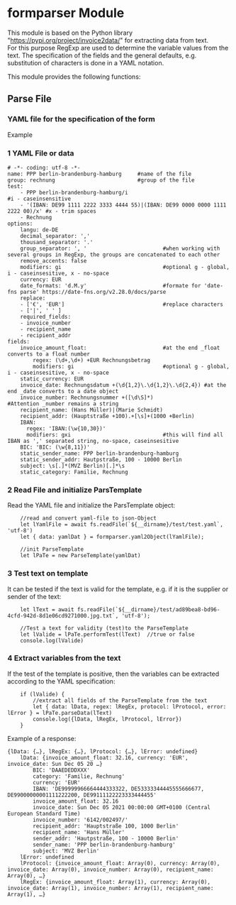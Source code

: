 # formparser Module
This module is based on the Python library "https://pypi.org/project/invoice2data/" for extracting data from text.<br>
For this purpose RegExp are used to determine the variable values from the text. The specification of the fields and the general defaults, e.g. substitution of characters is done in a YAML notation. 

This module provides the following functions:

## Parse File

### YAML file for the specification of the form
Example
### 1 YAML File or data
```
# -*- coding: utf-8 -*-
name: PPP berlin-brandenburg-hamburg     #name of the file
group: rechnung                          #group of the file
test:
    - PPP berlin-brandenburg-hamburg/i                                            #i - caseinsensitive
    - '(IBAN: DE99 1111 2222 3333 4444 55)|(IBAN: DE99 0000 0000 1111 2222 00)/x' #x - trim spaces
    - Rechnung
options:
    langu: de-DE
    decimal_separator: ','
    thousand_separator: '.'
    group_separator: ', '                        #when working with several groups in RegExp, the groups are concatenated to each other
    remove_accents: false
    modifiers: gi                                #optional g - global, i - caseinsesitive, x - no-space
    currency: EUR
    date_formats: 'd.M.y'                        #formate for 'date-fns parse' https://date-fns.org/v2.28.0/docs/parse
    replace:
    - ['€', 'EUR']                               #replace characters
    - ['|', ' ' ]
    required_fields:
    - invoice_number
    - recipient_name
    - recipient_addr
fields:
    invoice_amount_float:                        #at the end _float converts to a float number
        regex: (\d+,\d+) +EUR Rechnungsbetrag
        modifiers: gi                            #optional g - global, i - caseinsesitive, x - no-space
    static_currency: EUR
    invoice_date: Rechnungsdatum +(\d{1,2}\.\d{1,2}\.\d{2,4}) #at the end _date converts to a date object 
    invoice_number: Rechnungsnummer +([\d\S]*)                #Attention _number remains a string
    recipient_name: (Hans Müller)|(Marie Schmidt)
    recipient_addr: (Hauptstraße +100).+[\s]+(1000 +Berlin)
    IBAN: 
      regex: 'IBAN:(\w{10,30})'
      modifiers: gxi                             #this will find all IBAN as ',' separated string, no-space, caseinsesitive
    BIC: 'BIC: (\w{8,11})'
    static_sender_name: PPP berlin-brandenburg-hamburg
    static_sender_addr: Hautpstraße, 100 - 10000 Berlin
    subject: \s[.]*(MVZ Berlin)[.]*\s
    static_category: Familie, Rechnung
```

### 2 Read File and initialize ParsTemplate
Read the YAML file and initialize the ParsTemplate object:
```
    //read and convert yaml-file to json-Object 
    let lYamlFile = await fs.readFile(`${__dirname}/test/test.yaml`, 'utf-8')
    let { data: yamlDat } = formparser.yaml2Object(lYamlFile);

    //init ParseTemplate
    let lPaTe = new ParseTemplate(yamlDat)
```

### 3 Test text on template
It can be tested if the text is valid for the template, e.g. if it is the supplier or sender of the text:
```
    let lText = await fs.readFile(`${__dirname}/test/ad89bea8-bd96-4cfd-942d-8d1e06cd9271000.jpg.txt`, 'utf-8');

    //Test a text for validity (test)to the ParseTemplate
    let lValide = lPaTe.performTest(lText)  //true or false
    console.log(lValide) 
```

### 4 Extract variables from the text
If the test of the template is positive, then the variables can be extracted according to the YAML specification:
```
    if (lValide) {
        //extract all fields of the ParseTemplate from the text
        let { data: lData, regex: lRegEx, protocol: lProtocol, error: lError } = lPaTe.parseData(lText)
        console.log({lData, lRegEx, lProtocol, lError})
    }
```
Example of a response:
```
{lData: {…}, lRegEx: {…}, lProtocol: {…}, lError: undefined}
    lData: {invoice_amount_float: 32.16, currency: 'EUR', invoice_date: Sun Dec 05 20 …}
        BIC: 'DAAEDEDDXXX'
        category: 'Familie, Rechnung'
        currency: 'EUR'
        IBAN: 'DE99999966664444333322, DE53333344445555666677, DE99000000001111222200, DE99111122223333444455'
        invoice_amount_float: 32.16
        invoice_date: Sun Dec 05 2021 00:00:00 GMT+0100 (Central European Standard Time)
        invoice_number: '6142/002497/'
        recipient_addr: 'Hauptstraße 100, 1000 Berlin'
        recipient_name: 'Hans Müller'
        sender_addr: 'Hautpstraße, 100 - 10000 Berlin'
        sender_name: 'PPP berlin-brandenburg-hamburg'
        subject: 'MVZ Berlin'
    lError: undefined
    lProtocol: {invoice_amount_float: Array(0), currency: Array(0), invoice_date: Array(0), invoice_number: Array(0), recipient_name: Array(0), …}
    lRegEx: {invoice_amount_float: Array(1), currency: Array(0), invoice_date: Array(1), invoice_number: Array(1), recipient_name: Array(1), …}
```